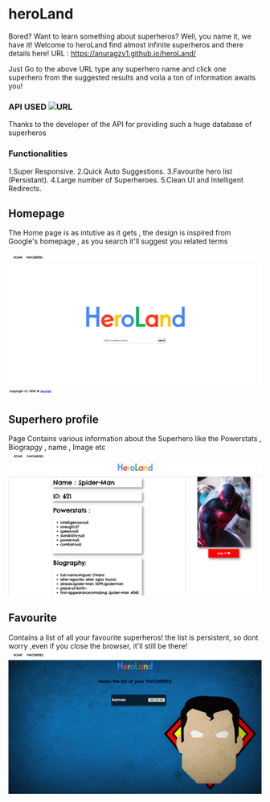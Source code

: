 # heroLand
Bored? Want to learn something about superheros? Well, you name it, we have it! Welcome to heroLand find almost infinite superheros and there details here!
URL : https://anuragzv1.github.io/heroLand/

Just Go to the above URL type any superhero name and click one superhero from the suggested results and voila a ton of information awaits you!

### API USED ![URL](https://www.superheroapi.com/)
Thanks to the developer of the API for providing such a huge database of superheros

### Functionalities
1.Super Responsive. 
2.Quick Auto Suggestions. 
3.Favourite hero list (Persistant). 
4.Large number of Superheroes. 
5.Clean UI and Intelligent Redirects. 

## Homepage
The Home page is as intutive as it gets , the design is inspired from Google's homepage , as you search it'll suggest you related terms

![index](index.png)

## Superhero profile
Page Contains various information about the Superhero like the Powerstats , Biograpgy , name , Image etc
![profile](profile.png)

## Favourite
Contains a list of all your favourite superheros! the list is persistent, so dont worry ,even if you close the browser, it'll still be there!
![fav](favourite.png)
